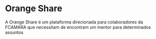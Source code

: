 # Orange Share

A Orange Share é um plataforma direcionada para colaboradores da FCAMARA que necessitam de encontram um mentor para determinados assuntos
<!--
## 🚀 Começando

Essas instruções permitirão que você obtenha uma cópia do projeto em operação na sua máquina local para fins de desenvolvimento e teste.

Consulte **Implantação** para saber como implantar o projeto.

### 📋 Pré-requisitos e 🔧 Instalação

Softwares e APIs necessários:

Visual Studio Code (VSCode);
VSCode Live Server;

Após instalar o editor de código VSCode, instalar a extensão Live Server. Abrir o arquivo index.html com a extensão Live Server.

Para utilizar as features do site, basta fazer o cadastro e login para ser redirecionado a página do seu perfil.

## 🛠️ Construído com

Mencione as ferramentas que você usou para criar seu projeto

* [Visual Studio Code](https://code.visualstudio.com/) - O framework web usado
* [Spring Boot](https://start.spring.io/) - Gerente de Dependência
* [Heroku](https://dashboard.heroku.com/) - Usada para gerar a API do projeto

## ✒️ Autores

Paulo Santos - Desenvolvedor Full Stack - https://github.com/santospgs
Thiago José Oliveira - Desenvolvedor Full Stack - https://github.com/thizeh
Cristiano Salaberry - Desenvolvedor Full Stack - https://github.com/qicbarros

## 🎁 Expressões de gratidão

* Conte a outras pessoas sobre este projeto 📢
* Convide alguém da equipe para uma cerveja 🍺 
* Obrigado publicamente 🤓.
